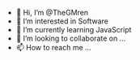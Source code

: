 - 👋 Hi, I’m @TheGMren
- 👀 I’m interested in Software
- 🌱 I’m currently learning JavaScript
- 💞️ I’m looking to collaborate on ...
- 📫 How to reach me ...

<!---
TheGMren/TheGMren is a ✨ special ✨ repository because its `README.md` (this file) appears on your GitHub profile.
You can click the Preview link to take a look at your changes.
--->
